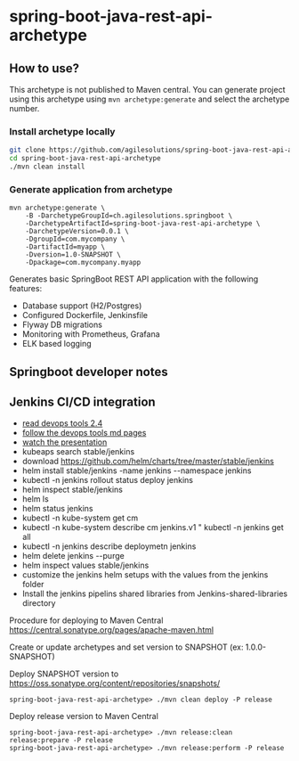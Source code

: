 # spring-boot-java-rest-api-archetype

## How to use?

This archetype is not published to Maven central. 
You can generate project using this archetype using `mvn archetype:generate` and select the archetype number.

### Install archetype locally

```bash
git clone https://github.com/agilesolutions/spring-boot-java-rest-api-archetype.git
cd spring-boot-java-rest-api-archetype
./mvn clean install
```

### Generate application from archetype

```
mvn archetype:generate \
    -B -DarchetypeGroupId=ch.agilesolutions.springboot \
    -DarchetypeArtifactId=spring-boot-java-rest-api-archetype \
    -DarchetypeVersion=0.0.1 \
    -DgroupId=com.mycompany \
    -DartifactId=myapp \
    -Dversion=1.0-SNAPSHOT \
    -Dpackage=com.mycompany.myapp
```

Generates basic SpringBoot REST API application with the following features:

* Database support (H2/Postgres)
* Configured Dockerfile, Jenkinsfile
* Flyway DB migrations
* Monitoring with Prometheus, Grafana
* ELK based logging

## Springboot developer notes


## Jenkins CI/CD integration
* [read devops tools 2.4](https://github.com/vfarcic/vfarcic.github.io/blob/master/devops24/jenkins-cdp-demo.md)
* [follow the devops tools md pages](https://github.com/vfarcic/vfarcic.github.io/tree/master/devops24)
* [watch the presentation](http://vfarcic.github.io/devops24/workshop-4h.html#/7/4)
* kubeaps search stable/jenkins
* download https://github.com/helm/charts/tree/master/stable/jenkins
* helm install stable/jenkins -name jenkins --namespace jenkins
* kubectl -n jenkins rollout status deploy jenkins
* helm inspect stable/jenkins
* helm ls
* helm status jenkins
* kubectl -n kube-system get cm
* kubectl -n kube-system describe cm jenkins.v1
" kubectl -n jenkins get all
* kubectl -n jenkins describe deploymetn jenkins
* helm delete jenkins --purge
* helm inspect values stable/jenkins
* customize the jenkins helm setups with the values from the jenkins folder
* Install the jenkins pipelins shared libraries from Jenkins-shared-libraries directory


Procedure for deploying to Maven Central https://central.sonatype.org/pages/apache-maven.html

Create or update archetypes and set version to SNAPSHOT (ex: 1.0.0-SNAPSHOT)

Deploy SNAPSHOT version to https://oss.sonatype.org/content/repositories/snapshots/

`spring-boot-java-rest-api-archetype> ./mvn clean deploy -P release`

Deploy release version to Maven Central

```
spring-boot-java-rest-api-archetype> ./mvn release:clean release:prepare -P release
spring-boot-java-rest-api-archetype> ./mvn release:perform -P release
```
